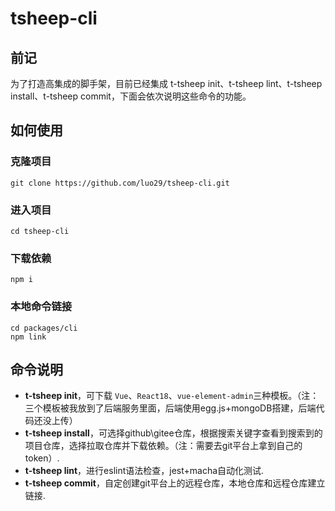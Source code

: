 # tsheep-cli
## 前记
为了打造高集成的脚手架，目前已经集成 t-tsheep init、t-tsheep lint、t-tsheep install、t-tsheep commit，下面会依次说明这些命令的功能。
## 如何使用
### 克隆项目
```
git clone https://github.com/luo29/tsheep-cli.git
```
### 进入项目
```
cd tsheep-cli
```
### 下载依赖
```
npm i
```
### 本地命令链接
```
cd packages/cli
npm link
```
## 命令说明
- **t-tsheep init**，可下载 `Vue`、`React18`、`vue-element-admin`三种模板。（注：三个模板被我放到了后端服务里面，后端使用egg.js+mongoDB搭建，后端代码还没上传）
- **t-tsheep install**，可选择github\gitee仓库，根据搜索关键字查看到搜索到的项目仓库，选择拉取仓库并下载依赖。（注：需要去git平台上拿到自己的token）.
- **t-tsheep lint**，进行eslint语法检查，jest+macha自动化测试. 
- **t-tsheep commit**，自定创建git平台上的远程仓库，本地仓库和远程仓库建立链接.
